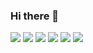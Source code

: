 ### Hi there 👋

<!--
**KimWonRyeol/KimWonRyeol** is a ✨ _special_ ✨ repository because its `README.md` (this file) appears on your GitHub profile.

Here are some ideas to get you started:

- 🔭 I’m currently working on ...
- 🌱 I’m currently learning ...
- 👯 I’m looking to collaborate on ...
- 🤔 I’m looking for help with ...
- 💬 Ask me about ...
- 📫 How to reach me: ...
- 😄 Pronouns: ...
- ⚡ Fun fact: ...
-->

<img src="https://capsule-render.vercel.app/api?type=waving&color=auto&height=300&section=header&text=%20KimWonRyeol%20&fontSize=90&textBg=true" />
<a><img src="https://img.shields.io/badge/Unreal-0E1128?style=for-the-badge&logo=Unreal Engine&logoColor=0E1128"/></a>
<a><img src="https://img.shields.io/badge/Unity-FFFFFF?style=for-the-badge&logo=Unity&logoColor=FFFFFF"/></a>
<a><img src="https://img.shields.io/badge/C-A8B9CC?style=for-the-badge&logo=C&logoColor=A8B9CC"/></a>
<a><img src="https://img.shields.io/badge/CPP-00599C?style=for-the-badge&logo=cplusplus&logoColor=00599C"/></a>
<a><img src="https://img.shields.io/badge/CPP-404040?style=for-the-badge&logo=perforce&logoColor=404040"/></a>
